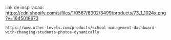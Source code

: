 link de inspiracao:
    https://cdn.shopify.com/s/files/1/0567/6302/3499/products/73_1_1024x.png?v=1645018973



    https://www.other-levels.com/products/school-management-dashboard-with-changing-students-photos-dynamically